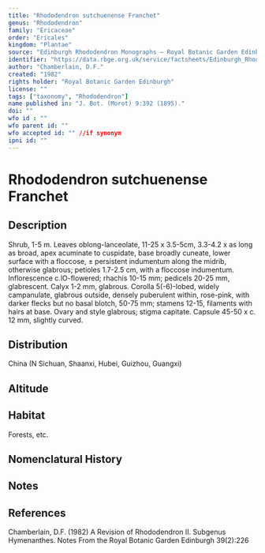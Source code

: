 ```yaml
---
title: "Rhododendron sutchuenense Franchet"
genus: "Rhododendron"
family: "Ericaceae"
order: "Ericales"
kingdom: "Plantae"
source: "Edinburgh Rhododendron Monographs – Royal Botanic Garden Edinburgh"
identifier: "https://data.rbge.org.uk/service/factsheets/Edinburgh_Rhododendron_Monographs.xhtml"
author: "Chamberlain, D.F."
created: "1982"
rights holder: "Royal Botanic Garden Edinburgh"
license: ""
tags: ["taxonomy", "Rhododendron"]
name published in: "J. Bot. (Morot) 9:392 (1895)."
doi: ""
wfo id : ""
wfo parent id: ""
wfo accepted id: "" //if synonym                      
ipni id: ""
---
```


                       

# Rhododendron sutchuenense Franchet

## Description
Shrub, 1-5 m. Leaves oblong-lanceolate, 11-25 x 3.5-5cm, 3.3-4.2 x as long as broad, apex acuminate to cuspidate, base broadly cuneate, lower surface with a floccose, ± persistent indumentum along the midrib, otherwise glabrous; petioles 1.7-2.5 cm, with a floccose indumentum. Inflorescence c.lO-flowered; rhachis 10-15 mm; pedicels 20-25 mm, glabrescent. Calyx 1-2 mm, glabrous. Corolla 5(-6)-lobed, widely campanulate, glabrous outside, densely puberulent within, rose-pink, with darker flecks but no basal blotch, 50-75 mm; stamens 12-15, filaments with hairs at base. Ovary and style glabrous; stigma capitate. Capsule 45-50 x c. 12 mm, slightly curved.

## Distribution
China (N Sichuan, Shaanxi, Hubei, Guizhou, Guangxi)

## Altitude


## Habitat
Forests, etc.

## Nomenclatural History

                       
## Notes


## References

Chamberlain, D.F. (1982) A Revision of Rhododendron II. Subgenus Hymenanthes. Notes From the Royal Botanic Garden Edinburgh 39(2):226
